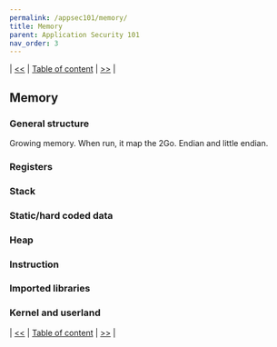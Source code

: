 ```yaml
---
permalink: /appsec101/memory/
title: Memory
parent: Application Security 101
nav_order: 3
---
```


| [<<](https://beaujeant.github.io/AppSec101/cpu/) | [Table of content](https://beaujeant.github.io/AppSec101/) | [>>](https://beaujeant.github.io/AppSec101/lab/) |

Memory
----------------------

### General structure

Growing memory. When run, it map the 2Go.
Endian and little endian.


### Registers

### Stack

### Static/hard coded data

### Heap

### Instruction

### Imported libraries

### Kernel and userland


| [<<](https://beaujeant.github.io/AppSec101/cpu/) | [Table of content](https://beaujeant.github.io/AppSec101/) | [>>](https://beaujeant.github.io/AppSec101/lab/) |
